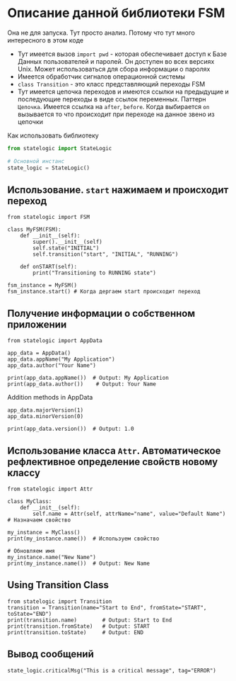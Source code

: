 # Описание данной библиотеки FSM
Она не для запуска. Тут просто анализ. Потому что тут много интересного в этом коде

- Тут имеется вызов `` import pwd `` - которая обеспечивает доступ к Базе Данных 
пользователей и паролей. Он доступен во всех версиях Unix. Может использоваться для сбора информации о паролях   
- Имеется обработчик сигналов операционной системы
- ``class Transition``  - это класс представляющий переходы FSM
- Тут имеется цепочка переходов и имеются ссылки на предыдущие и последующие переходы в виде ссылок переменных.
Паттерн ``Цепочка``. Имеется ссылка на `after`, `before`. Когда выбирается  `on` вызывается то что происходит при переходе 
на данное звено из цепочки
 


Как использовать библиотеку
```python
from statelogic import StateLogic

# Основной инстанс
state_logic = StateLogic()
```

## Использование. ``start`` нажимаем и происходит переход
```
from statelogic import FSM

class MyFSM(FSM):
    def __init__(self):
        super().__init__(self)
        self.state("INITIAL")
        self.transition("start", "INITIAL", "RUNNING")
    
    def onSTART(self):
        print("Transitioning to RUNNING state")

fsm_instance = MyFSM()
fsm_instance.start() # Когда дергаем start происходит переход
```

## Получение информации о собственном приложении
```
from statelogic import AppData

app_data = AppData()
app_data.appName("My Application")
app_data.author("Your Name")

print(app_data.appName())  # Output: My Application
print(app_data.author())    # Output: Your Name
```

Addition methods in AppData


```
app_data.majorVersion(1)
app_data.minorVersion(0)

print(app_data.version())  # Output: 1.0
```


## Использование класса `Attr`. Автоматическое рефлективное определение свойств новому классу

```
from statelogic import Attr

class MyClass:
    def __init__(self):
        self.name = Attr(self, attrName="name", value="Default Name") # Назначаем свойство

my_instance = MyClass()
print(my_instance.name())  # Используем свойство

# Обновляем имя
my_instance.name("New Name")
print(my_instance.name())  # Output: New Name
```

## Using Transition Class
```
from statelogic import Transition
transition = Transition(name="Start to End", fromState="START", toState="END")
print(transition.name)        # Output: Start to End
print(transition.fromState)   # Output: START
print(transition.toState)     # Output: END
```


##  Вывод сообщений
```
state_logic.criticalMsg("This is a critical message", tag="ERROR")
```